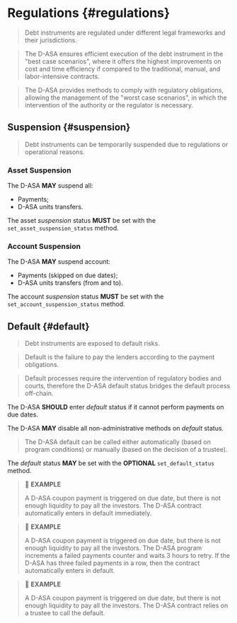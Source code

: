 # Regulations {#regulations}

> Debt instruments are regulated under different legal frameworks and their jurisdictions.

> The D-ASA ensures efficient execution of the debt instrument in the "best case
> scenarios", where it offers the highest improvements on cost and time efficiency
> if compared to the traditional, manual, and labor-intensive contracts.

> The D-ASA provides methods to comply with regulatory obligations, allowing the
> management of the "worst case scenarios", in which the intervention of the authority
> or the regulator is necessary.

## Suspension {#suspension}

> Debt instruments can be temporarily suspended due to regulations or operational
> reasons.

### Asset Suspension

The D-ASA **MAY** suspend all:

- Payments;
- D-ASA units transfers.

The asset *suspension* status **MUST** be set with the `set_asset_suspension_status`
method.

### Account Suspension

The D-ASA **MAY** suspend account:

- Payments (skipped on due dates);
- D-ASA units transfers (from and to).

The account *suspension* status **MUST** be set with the `set_account_suspension_status`
method.

## Default {#default}

> Debt instruments are exposed to default risks.

> Default is the failure to pay the lenders according to the payment obligations.

> Default processes require the intervention of regulatory bodies and courts, therefore
> the D-ASA default status bridges the default process off-chain.

The D-ASA **SHOULD** enter *default* status if it cannot perform payments on due
dates.

The D-ASA **MAY** disable all non-administrative methods on *default* status.

> The D-ASA default can be called either automatically (based on program conditions)
> or manually (based on the decision of a trustee).

The *default* status **MAY** be set with the **OPTIONAL** `set_default_status` method.

> 📎 **EXAMPLE**
>
> A D-ASA coupon payment is triggered on due date, but there is not enough liquidity
> to pay all the investors. The D-ASA contract automatically enters in default immediately.

> 📎 **EXAMPLE**
>
> A D-ASA coupon payment is triggered on due date, but there is not enough liquidity
> to pay all the investors. The D-ASA program increments a failed payments counter
> and waits 3 hours to retry. If the D-ASA has three failed payments in a row, then
> the contract automatically enters in default.

> 📎 **EXAMPLE**
>
> A D-ASA coupon payment is triggered on due date, but there is not enough liquidity
> to pay all the investors. The D-ASA contract relies on a trustee to call the default.

